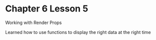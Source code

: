 # Chapter 6 Lesson 5
Working with Render Props

Learned how to use functions to display the right data at the right time